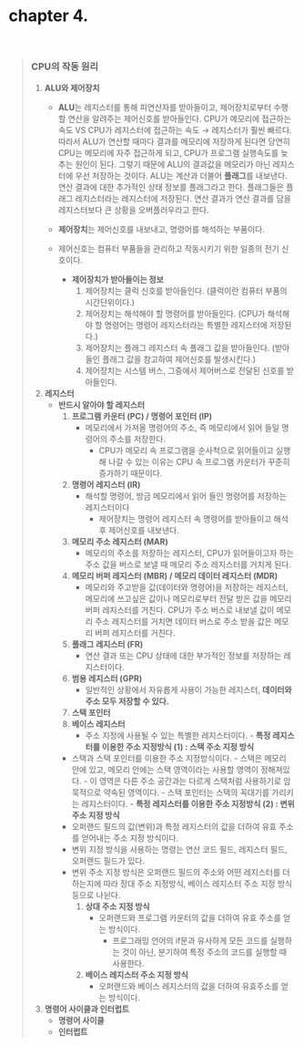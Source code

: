 # chapter 4.

<br>

> ### **CPU의 작동 원리**
> 
>   1. **ALU와 제어장치** 
>       - **ALU**는 레지스터를 통해 피연산자를 받아들이고, 제어장치로부터 수행할 연산을 알려주는 제어신호를 받아들인다. 
>         CPU가 메모리에 접근하는 속도 VS CPU가 레지스터에 접근하는 속도 → 레지스터가 훨씬 빠르다. 
> 	      따라서 ALU가 연산할 때마다 결과를 메모리에 저장하게 된다면 당연히 CPU는 메모리에 자주 접근하게 되고, CPU가 프로그램 실행속도를 늦추는 원인이 된다.
> 	      그렇기 때문에 ALU의 결과값을 메모리가 아닌 레지스터에 우선 저장하는 것이다.
>         ALU는 계산과 더불어 **플래그**를 내보낸다. 
>         연산 결과에 대한 추가적인 상태 정보를 플래그라고 한다. 
> 	      플래그들은 플래그 레지스터라는 레지스터에 저장된다. 
>         연산 결과가 연산 결과를 담을 레지스터보다 큰 상황을 오버플러우라고 한다. <br>
> 		
>       - **제어장치**는 제어신호를 내보내고, 명령어를 해석하는 부품이다. 
>       - 제어신호는 컴퓨터 부품들을 관리하고 작동시키기 위한 일종의 전기 신호이다. 
>           - **제어장치가 받아들이는 정보**
>               1. 제어장치는 클럭 신호를 받아들인다. (클럭이란 컴퓨터 부품의 시간단위이다.)
> 		        2. 제어장치는 해석해야 할 명령어를 받아들인다. (CPU가 해석해야 할 명령어는 명령어 레지스터라는 특별한 레지스터에 저장된다.)
> 		        3. 제어장치는 플래그 레지스터 속 플래그 값을 받아들인다. (받아들인 플래그 값을 참고하여 제어신호를 발생시킨다.)
> 		        4. 제어장치는 시스템 버스, 그중에서 제어버스로 전달된 신호를 받아들인다. 
>   2. **레지스터**
>       - **반드시 알아야 할 레지스터**
>           1. **프로그램 카운터 (PC) / 명령어 포인터 (IP)**
>               - 메모리에서 가져올 명령어의 주소, 즉 메모리에서 읽어 들일 명령어의 주소를 저장한다.
> 				    - CPU가 메모리 속 프로그램을 순사척으로 읽어들이고 실행해 나갈 수 있는 이유는 CPU 속 프로그램 카운터가 꾸준히 증가하기 때문이다.
>           2. **명령어 레지스터 (IR)**
>               - 해석할 명령어, 방금 메모리에서 읽어 들인 명령어를 저장하는 레지스터이다
> 					- 제어장치는 명령어 레지스터 속 명령어를 받아들이고 해석 후 제어신호를 내보낸다. 
>           3. **메모리 주소 레지스터 (MAR)**
>               - 메모리의 주소를 저장하는 레지스터, CPU가 읽어들이고자 하는 주소 값을 버스로 보낼 때 메모리 주소 레지스터를 거치게 된다.
>           4. **메모리 버퍼 레지스터 (MBR) / 메모리 데이터 레지스터 (MDR)**
>               - 메모리와 주고받을 값(데이터와 명령어)을 저장하는 레지스터, 메모리에 쓰고싶은 값이나 메모리로부터 전달 받은 값을 메모리 버퍼 레지스터를 거친다. 
>                 CPU가 주소 버스로 내보낼 값이 메모리 주소 레지스터를 거치면 데이터 버스로 주소 받을 값은 메모리 버퍼 레지스터를 거친다.    
>           5. **플래그 레지스터 (FR)**
>               - 연산 결과 또는 CPU 상태에 대한 부가적인 정보를 저장하는 레지스터이다.
>           6. **범용 레지스터 (GPR)**
>               - 일반적인 상황에서 자유롭게 사용이 가능한 레지스터, **데이터와 주소 모두 저장할 수 있다.**
>           7. **스택 포인터**
>           8. **베이스 레지스터**
>               - 주소 지정에 사용될 수 있는 특별한 레지스터이다.
>     - **특정 레지스터를 이용한 주소 지정방식 (1) : 스택 주소 지정 방식**
>         - 스택과 스택 포인터를 이용한 주소 지정방식이다.
>				- 스택은 메모리 안에 있고, 메모리 안에는 스택 영역이라는 사용할 영역이 정해져있다.
>				- 이 영역은 다른 주소 공간과는 다르게 스택처럼 사용하기로 암묵적으로 약속된 영역이다.
>				- 스택 포인터는 스택의 꼭대기를 가리키는 레지스터이다.
>     - **특정 레지스터를 이용한 주소 지정방식 (2) : 변위 주소 지정 방식**
>         - 오퍼랜드 필드의 값(변위)과 특정 레지스터의 값을 더하여 유효 주소를 얻어내는 주소 지정 방식이다.
>         - 변위 지정 방식을 사용하는 명령는 연산 코드 필드, 레지스터 필드, 오퍼랜드 필드가 있다.
>         - 변위 주소 지정 방식은 오퍼랜드 필드의 주소와 어떤 레지스터를 더하는지에 따라 장대 주소 지정방식, 베이스 레지스터 주소 지정 방식 등으로 나뉜다.
>           1. **상대 주소 지정 방식** 
>               - 오퍼랜드와 프로그램 카운터의 값을 더하여 유효 주소를 얻는 방식이다.
>                   - 프로그래밍 언어의 if문과 유사하게 모든 코드를 실행하는 것이 아닌, 분기하여 특정 주소의 코드를 실행할 때 사용한다.
>           2. **베이스 레지스터 주소 지정 방식**
>               - 오퍼랜드와 베이스 레지스터의 값을 더하여 유효주소를 얻는 방식이다.
>   3. **명령어 사이클과 인터럽트**
>       - **명령어 사이클**
>       - **인터럽트**